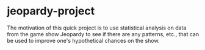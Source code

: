 # jeopardy-project

The motivation of this quick project is to use statistical analysis on data from the game show Jeopardy to see if there are any patterns, etc., that can be used to improve one's hypothetical chances on the show.
